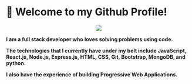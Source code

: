 # :wave: Welcome to my Github Profile!

<p align="center">
<!-- <img src= "https://ruya.studio/assets/images/dev.webp" width="600" height="350" /> -->
 <img src='https://inco-linkspace.fr/img/animation.gif' />
</p>

**I am a full stack developer who loves solving problems using code.**

**The technologies that I currently have under my belt include JavaScript, React.js, Node.js, Express.js, HTML, CSS, Git, Bootstrap, MongoDB, and python.**

**I also have the experience of building Progressive Web Applications.**

##

<span align="center">
 

</span>
